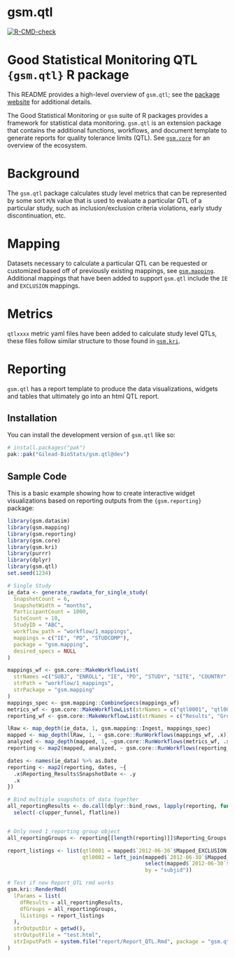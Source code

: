 # gsm.qtl
<!-- badges: start -->
[![R-CMD-check](https://github.com/Gilead-BioStats/gsm.qtl/actions/workflows/R-CMD-check.yaml/badge.svg)](https://github.com/Gilead-BioStats/gsm.qtl/actions/workflows/R-CMD-check.yaml)
<!-- badges: end -->

# Good Statistical Monitoring QTL `{gsm.qtl}` R package


This README provides a high-level overview of `gsm.qtl`; see the [package website](https://gilead-biostats.github.io/gsm.qtl/) for additional details.

The Good Statistical Monitoring or `gsm` suite of R packages provides a framework for statistical data monitoring. 
`gsm.qtl` is an extension package that contains the additional functions, workflows, and document template to generate reports for quality tolerance limits (QTL).
See [`gsm.core`](https://github.com/Gilead-BioStats/gsm.core) for an overview of the ecosystem.

# Background 

The `gsm.qtl` package calculates study level metrics that can be represented by some sort `M`/`N` value that is used to evaluate a particular QTL of a particular study,
such as inclusion/exclusion criteria violations, early study discontinuation, etc.

# Mapping

Datasets necessary to calculate a particular QTL can be requested or customized based off of previously existing mappings, see [`gsm.mapping`](https://github.com/Gilead-BioStats/gsm.mapping).
Additional mappings that have been added to support `gsm.qtl` include the `IE` and `EXCLUSION` mappings.

# Metrics

`qtlxxxx` metric yaml files have been added to calculate study level QTLs, these files follow similar structure to those found in [`gsm.kri`](https://github.com/Gilead-BioStats/gsm.kri).

# Reporting

`gsm.qtl` has a report template to produce the data visualizations, widgets and tables that ultimately go into an html QTL report.

## Installation

You can install the development version of `gsm.qtl` like so:

``` r
# install.packages("pak")
pak::pak("Gilead-BioStats/gsm.qtl@dev")
```

## Sample Code

This is a basic example showing how to create interactive widget visualizations based on reporting outputs from the `{gsm.reporting}` package:

``` r
library(gsm.datasim)
library(gsm.mapping)
library(gsm.reporting)
library(gsm.core)
library(gsm.kri)
library(purrr)
library(dplyr)
library(gsm.qtl)
set.seed(1234)

# Single Study
ie_data <- generate_rawdata_for_single_study(
  SnapshotCount = 6,
  SnapshotWidth = "months",
  ParticipantCount = 1000,
  SiteCount = 10,
  StudyID = "ABC",
  workflow_path = "workflow/1_mappings",
  mappings = c("IE", "PD", "STUDCOMP"),
  package = "gsm.mapping",
  desired_specs = NULL
)

mappings_wf <- gsm.core::MakeWorkflowList(
  strNames =c("SUBJ", "ENROLL", "IE", "PD", "STUDY", "SITE", "COUNTRY", "EXCLUSION", "STUDCOMP"),
  strPath = "workflow/1_mappings",
  strPackage = "gsm.mapping"
)
mappings_spec <- gsm.mapping::CombineSpecs(mappings_wf)
metrics_wf <- gsm.core::MakeWorkflowList(strNames = c("qtl0001", "qtl0002"), strPath = "inst/workflow/2_metrics", strPackage = "gsm.qtl")
reporting_wf <- gsm.core::MakeWorkflowList(strNames = c("Results", "Groups"), strPath = "workflow/3_reporting", strPackage = "gsm.reporting")

lRaw <- map_depth(ie_data, 1, gsm.mapping::Ingest, mappings_spec)
mapped <- map_depth(lRaw, 1, ~ gsm.core::RunWorkflows(mappings_wf, .x))
analyzed <- map_depth(mapped, 1, ~gsm.core::RunWorkflows(metrics_wf, .x))
reporting <- map2(mapped, analyzed, ~ gsm.core::RunWorkflows(reporting_wf, c(.x, list(lAnalyzed = .y, lWorkflows = metrics_wf))))

dates <- names(ie_data) %>% as.Date
reporting <- map2(reporting, dates, ~{
  .x$Reporting_Results$SnapshotDate <- .y
  .x
})

# Bind multiple snapshots of data together
all_reportingResults <- do.call(dplyr::bind_rows, lapply(reporting, function(x) x$Reporting_Results)) %>%
  select(-c(upper_funnel, flatline))


# Only need 1 reporting group object
all_reportingGroups <- reporting[[length(reporting)]]$Reporting_Groups

report_listings <- list(qtl0001 = mapped$`2012-06-30`$Mapped_EXCLUSION,
                        qtl0002 = left_join(mapped$`2012-06-30`$Mapped_STUDCOMP,
                                            select(mapped$`2012-06-30`$Mapped_SUBJ, subjid, country),
                                            by = "subjid"))

# Test if new Report_QTL rmd works
gsm.kri::RenderRmd(
  lParams = list(
    dfResults = all_reportingResults,
    dfGroups = all_reportingGroups,
    lListings = report_listings
  ),
  strOutputDir = getwd(),
  strOutputFile = "test.html",
  strInputPath = system.file("report/Report_QTL.Rmd", package = "gsm.qtl")
)
```
